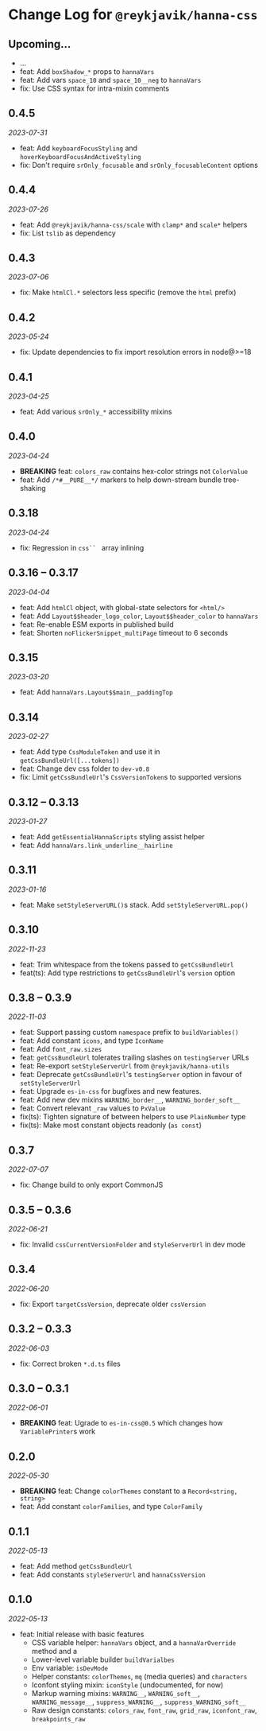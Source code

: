 # Change Log for `@reykjavik/hanna-css`

## Upcoming...

- ... <!-- Add new lines here. -->
- feat: Add `boxShadow_*` props to `hannaVars`
- feat: Add vars `space_10` and `space_10__neg` to `hannaVars`
- fix: Use CSS syntax for intra-mixin comments

## 0.4.5

_2023-07-31_

- feat: Add `keyboardFocusStyling` and `hoverKeyboardFocusAndActiveStyling`
- fix: Don't require `srOnly_focusable` and `srOnly_focusableContent` options

## 0.4.4

_2023-07-26_

- feat: Add `@reykjavik/hanna-css/scale` with `clamp*` and `scale*` helpers
- fix: List `tslib` as dependency

## 0.4.3

_2023-07-06_

- fix: Make `htmlCl.*` selectors less specific (remove the `html` prefix)

## 0.4.2

_2023-05-24_

- fix: Update dependencies to fix import resolution errors in node@>=18

## 0.4.1

_2023-04-25_

- feat: Add various `srOnly_*` accessibility mixins

## 0.4.0

_2023-04-24_

- **BREAKING** feat: `colors_raw` contains hex-color strings not `ColorValue`
- feat: Add `/*#__PURE__*/` markers to help down-stream bundle tree-shaking

## 0.3.18

_2023-04-24_

- fix: Regression in ` css``  ` array inlining

## 0.3.16 – 0.3.17

_2023-04-04_

- feat: Add `htmlCl` object, with global-state selectors for `<html/>`
- feat: Add `Layout$$header_logo_color`, `Layout$$header_color` to `hannaVars`
- feat: Re-enable ESM exports in published build
- feat: Shorten `noFlickerSnippet_multiPage` timeout to 6 seconds

## 0.3.15

_2023-03-20_

- feat: Add `hannaVars.Layout$$main__paddingTop`

## 0.3.14

_2023-02-27_

- feat: Add type `CssModuleToken` and use it in `getCssBundleUrl([...tokens])`
- feat: Change dev css folder to `dev-v0.8`
- fix: Limit `getCssBundleUrl`'s `CssVersionToken`s to supported versions

## 0.3.12 – 0.3.13

_2023-01-27_

- feat: Add `getEssentialHannaScripts` styling assist helper
- feat: Add `hannaVars.link_underline__hairline`

## 0.3.11

_2023-01-16_

- feat: Make `setStyleServerURL()`s stack. Add `setStyleServerURL.pop()`

## 0.3.10

_2022-11-23_

- feat: Trim whitespace from the tokens passed to `getCssBundleUrl`
- feat(ts): Add type restrictions to `getCssBundleUrl`'s `version` option

## 0.3.8 – 0.3.9

_2022-11-03_

- feat: Support passing custom `namespace` prefix to `buildVariables()`
- feat: Add constant `icons`, and type `IconName`
- feat: Add `font_raw.sizes`
- feat: `getCssBundleUrl` tolerates trailing slashes on `testingServer` URLs
- feat: Re-export `setStyleServerUrl` from `@reykjavik/hanna-utils`
- feat: Deprecate `getCssBundleUrl`'s `testingServer` option in favour of
  `setStyleServerUrl`
- feat: Upgrade `es-in-css` for bugfixes and new features.
- feat: Add new dev mixins `WARNING_border__`, `WARNING_border_soft__`
- feat: Convert relevant `_raw` values to `PxValue`
- fix(ts): Tighten signature of between helpers to use `PlainNumber` type
- fix(ts): Make most constant objects readonly (`as const`)

## 0.3.7

_2022-07-07_

- fix: Change build to only export CommonJS

## 0.3.5 – 0.3.6

_2022-06-21_

- fix: Invalid `cssCurrentVersionFolder` and `styleServerUrl` in dev mode

## 0.3.4

_2022-06-20_

- fix: Export `targetCssVersion`, deprecate older `cssVersion`

## 0.3.2 – 0.3.3

_2022-06-03_

- fix: Correct broken `*.d.ts` files

## 0.3.0 – 0.3.1

_2022-06-01_

- **BREAKING** feat: Ugrade to `es-in-css@0.5` which changes how
  `VariablePrinter`s work

## 0.2.0

_2022-05-30_

- **BREAKING** feat: Change `colorThemes` constant to a
  `Record<string, string>`
- feat: Add constant `colorFamilies`, and type `ColorFamily`

## 0.1.1

_2022-05-13_

- feat: Add method `getCssBundleUrl`
- feat: Add constants `styleServerUrl` and `hannaCssVersion`

## 0.1.0

_2022-05-13_

- feat: Initial release with basic features
  - CSS variable helper: `hannaVars` object, and a `hannaVarOverride` method
    and a
  - Lower-level variable builder `buildVarialbes`
  - Env variable: `isDevMode`
  - Helper constants: `colorThemes`, `mq` (media queries) and `characters`
  - Iconfont styling mixin: `iconStyle` (undocumented, for now)
  - Markup warning mixins: `WARNING__`, `WARNING_soft__`, `WARNING_message__`,
    `suppress_WARNING__`, `suppress_WARNING_soft__`
  - Raw design constants: `colors_raw`, `font_raw`, `grid_raw`,
    `iconfont_raw`, `breakpoints_raw`
